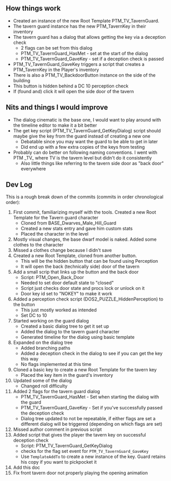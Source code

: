 ## How things work

- Created an instance of the new Root Template PTM_TV_TavernGuard.
- The tavern guard instance has the new PTM_TavernKey in their inventory
- The tavern guard has a dialog that allows getting the key via a deception check
  - 2 flags can be set from this dialog
  - PTM_TV_TavernGuard_HasMet - set at the start of the dialog
  - PTM_TV_TavernGuard_GaveKey - set if a deception check is passed
- PTM_TV_TavernGuard_GaveKey triggers a script that creates a PTM_TavernKey in the Player's inventory
- There is also a PTM_TV_BackdoorButton instance on the side of the building
- This button is hidden behind a DC 10 perception check
- If (found and) click it will open the side door of the tavern

## Nits and things I would improve

- The dialog cinematic is the base one, I would want to play around with the timeline editor to make it a bit better
- The get key script (PTM_TV_TavernGuard_GetKeyDialog) script should maybe give the key from the guard instead of creating a new one
  - Debatable since you may want the guard to be able to get in later
  - Did end up with a few extra copies of the keys from testing
- Probably can do better on following naming conventions. I went with PTM \_TV\_ where TV is the tavern level but didn't do it consistently
  - Also little things like referring to the tavern side door as "back door" everywhere

## Dev Log

This is a rough break down of the commits (commits in order chronological order):

1. First commit, familiarizing myself with the tools. Created a new Root Template for the Tavern guard character
   - Cloned from BASE_Dwarves_Male_Hill_Guard
   - Created a new stats entry and gave him custom stats
   - Placed the character in the level
2. Mostly visual changes, the base dwarf model is naked. Added some clothes to the character
3. Missed a clothes change because I didn't save
4. Created a new Root Template, cloned from another button.
   - This will be the hidden button that can be found using Perception
   - It will open the back (technically side) door of the tavern
5. Add a small scrip that links up the button and the back door
   - Script: PTM_Open_Back_Door
   - Needed to set door default state to "closed"
   - Script just checks door state and procs lock or unlock on it
   - Door key id set to "NOKEY" to make it work
6. Added a perception check script (DOS2_PUZZLE_HiddenPerception) to the button
   - This just mostly worked as intended
   - Set DC to 10
7. Started working on the guard dialog
   - Created a basic dialog tree to get it set up
   - Added the dialog to the tavern guard character
   - Generated timeline for the dialog using basic template
8. Expanded on the dialog tree
   - Added branching paths
   - Added a deception check in the dialog to see if you can get the key this way
   - No flags implemented at this time
9. Cloned a basic key to create a new Root Template for the tavern key
   - Placed the key item in the guard's inventory
10. Updated some of the dialog
    - Changed roll difficulty
11. Added 2 flags for the tavern guard dialog
    - PTM_TV_TavernGuard_HasMet - Set when starting the dialog with the guard
    - PTM_TV_TavernGuard_GaveKey - Set if you've successfully passed the deception check
    - Dialog tree updated to not be repeatable, if either flags are set a different dialog will be triggered (depending on which flags are set)
12. Missed author comment in previous script
13. Added script that gives the player the tavern key on successful deception check
    - Script: PTM_TV_TavernGuard_GetKeyDialog
    - checks for the flag set event for `PTM_TV_TavernGuard_GaveKey`
    - Use `TemplateAddTo` to create a new instance of the key. Guard retains his copy if you want to pickpocket it
14. Add this doc
15. Fix front tavern door not properly playing the opening animation
